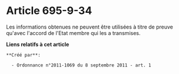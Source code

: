 # Article 695-9-34

Les informations obtenues ne peuvent être utilisées à titre de preuve qu'avec l'accord de l'Etat membre qui les a transmises.

**Liens relatifs à cet article**

	**Créé par**:

	  - Ordonnance n°2011-1069 du 8 septembre 2011 - art. 1
